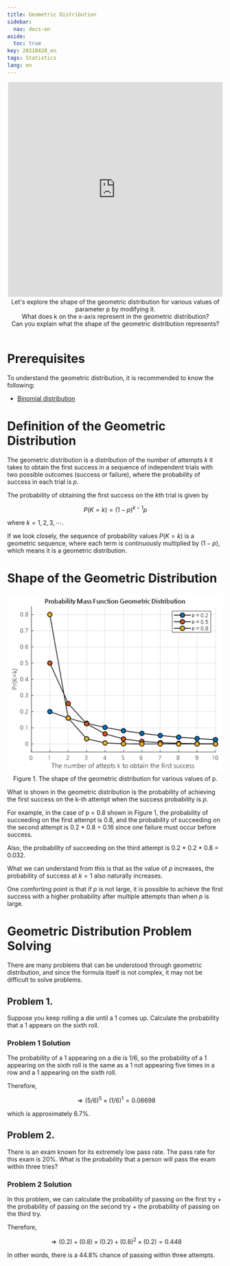 ```yaml
---
title: Geometric Distribution
sidebar:
  nav: docs-en
aside:
  toc: true
key: 20210428_en
tags: Statistics
lang: en
---
```


<center>
  <iframe width = "500" height = "500" frameborder = "0" src="https://angeloyeo.github.io/p5/2021-04-28-geometric_distribution/"></iframe>
  <br>
  Let's explore the shape of the geometric distribution for various values of parameter p by modifying it.
  <br>
  What does k on the x-axis represent in the geometric distribution?
  <br>
  Can you explain what the shape of the geometric distribution represents?
  <br>
  <br>
</center>

# Prerequisites

To understand the geometric distribution, it is recommended to know the following:

* [Binomial distribution](https://angeloyeo.github.io/2021/04/23/binomial_distribution_en.html)

# Definition of the Geometric Distribution

The geometric distribution is a distribution of the number of attempts $k$ it takes to obtain the first success in a sequence of independent trials with two possible outcomes (success or failure), where the probability of success in each trial is $p$.

The probability of obtaining the first success on the $k$th trial is given by

$$P(K=k) = (1-p)^{k-1}p$$

where $k = 1, 2, 3, \cdots$.

If we look closely, the sequence of probability values $P(K=k)$ is a geometric sequence, where each term is continuously multiplied by $(1-p)$, which means it is a geometric distribution.

# Shape of the Geometric Distribution

<p align = "center">
  <img src = "https://raw.githubusercontent.com/angeloyeo/angeloyeo.github.io/master/pics/2021-04-28-geometric_distribution/pic1_en.png">
  <br>
  Figure 1. The shape of the geometric distribution for various values of p.
</p>

What is shown in the geometric distribution is the probability of achieving the first success on the k-th attempt when the success probability is $p$. 

For example, in the case of p = 0.8 shown in Figure 1, the probability of succeeding on the first attempt is 0.8, and the probability of succeeding on the second attempt is 0.2 * 0.8 = 0.16 since one failure must occur before success. 

Also, the probability of succeeding on the third attempt is 0.2 * 0.2 * 0.8 = 0.032.

What we can understand from this is that as the value of $p$ increases, the probability of success at $k=1$ also naturally increases.

One comforting point is that if $p$ is not large, it is possible to achieve the first success with a higher probability after multiple attempts than when $p$ is large.

# Geometric Distribution Problem Solving

There are many problems that can be understood through geometric distribution, and since the formula itself is not complex, it may not be difficult to solve problems.

## Problem 1.

Suppose you keep rolling a die until a 1 comes up. Calculate the probability that a 1 appears on the sixth roll.

### Problem 1 Solution

The probability of a 1 appearing on a die is 1/6, so the probability of a 1 appearing on the sixth roll is the same as a 1 not appearing five times in a row and a 1 appearing on the sixth roll.

Therefore,

$$\Rightarrow (5/6)^5\times (1/6)^1=0.06698$$

which is approximately 6.7%.

## Problem 2.

There is an exam known for its extremely low pass rate. The pass rate for this exam is 20%. What is the probability that a person will pass the exam within three tries?

### Problem 2 Solution

In this problem, we can calculate the probability of passing on the first try + the probability of passing on the second try + the probability of passing on the third try.

Therefore,

$$\Rightarrow (0.2) + (0.8)\times(0.2) + (0.8)^2\times(0.2) = 0.448$$

In other words, there is a 44.8% chance of passing within three attempts.